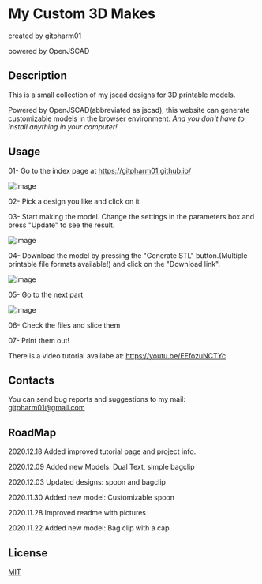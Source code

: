 # My Custom 3D Makes 
created by gitpharm01 

powered by OpenJSCAD
## Description
This is a small collection of my jscad designs for 3D printable models.

Powered by OpenJSCAD(abbreviated as jscad), this website can generate customizable models in the browser environment. *And you don't have to install anything in your computer!*

## Usage
01- Go to the index page at  https://gitpharm01.github.io/

![image](https://github.com/gitpharm01/gitpharm01.github.io/blob/main/imgs/index.png)

02- Pick a design you like and click on it

03- Start making the model. Change the settings in the parameters box and press "Update" to see the result.

![image](https://github.com/gitpharm01/gitpharm01.github.io/blob/main/imgs/part1.png)

04- Download the model by pressing the "Generate STL" button.(Multiple printable file formats available!) and click on the "Download link".

![image](https://github.com/gitpharm01/gitpharm01.github.io/blob/main/imgs/download.png)

05- Go to the next part

![image](https://github.com/gitpharm01/gitpharm01.github.io/blob/main/imgs/secondPart.png)

06- Check the files and slice them

07- Print them out!

There is a video tutorial availabe at: https://youtu.be/EEfozuNCTYc 

## Contacts
You can send bug reports and suggestions to my mail:
gitpharm01@gmail.com

## RoadMap
2020.12.18
Added improved tutorial page and project info.

2020.12.09
Added new Models: Dual Text, simple bagclip

2020.12.03 
Updated designs: spoon and bagclip

2020.11.30
Added new model: Customizable spoon

2020.11.28
Improved readme with pictures

2020.11.22 
Added new model: Bag clip with a cap 

## License
[MIT](https://choosealicense.com/licenses/mit/)

